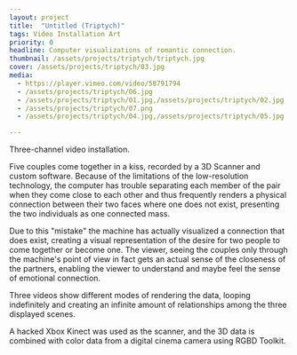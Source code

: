 ```yaml
---
layout: project
title:  "Untitled (Triptych)"
tags: Video Installation Art
priority: 0
headline: Computer visualizations of romantic connection.
thumbnail: /assets/projects/triptych/triptych.jpg
cover: /assets/projects/triptych/03.jpg
media:
  - https://player.vimeo.com/video/58791794
  - /assets/projects/triptych/06.jpg
  - /assets/projects/triptych/01.jpg,/assets/projects/triptych/02.jpg
  - /assets/projects/triptych/07.png
  - /assets/projects/triptych/04.jpg,/assets/projects/triptych/05.jpg

---
```

Three-channel video installation.

Five couples come together in a kiss, recorded by a 3D Scanner and custom software. Because of the limitations of the low-resolution technology, the computer has trouble separating each member of the pair when they come close to each other and thus frequently renders a physical connection between their two faces where one does not exist, presenting the two individuals as one connected mass.

Due to this "mistake" the machine has actually visualized a connection that does exist, creating a visual representation of the desire for two people to come together or become one. The viewer, seeing the couples only through the machine's point of view in fact gets an actual sense of the closeness of the partners, enabling the viewer to understand and maybe feel the sense of emotional connection.

Three videos show different modes of rendering the data, looping indefinitely and creating an infinite amount of relationships among the three displayed scenes.

A hacked Xbox Kinect was used as the scanner, and the 3D data is combined with color data from a digital cinema camera using RGBD Toolkit.
